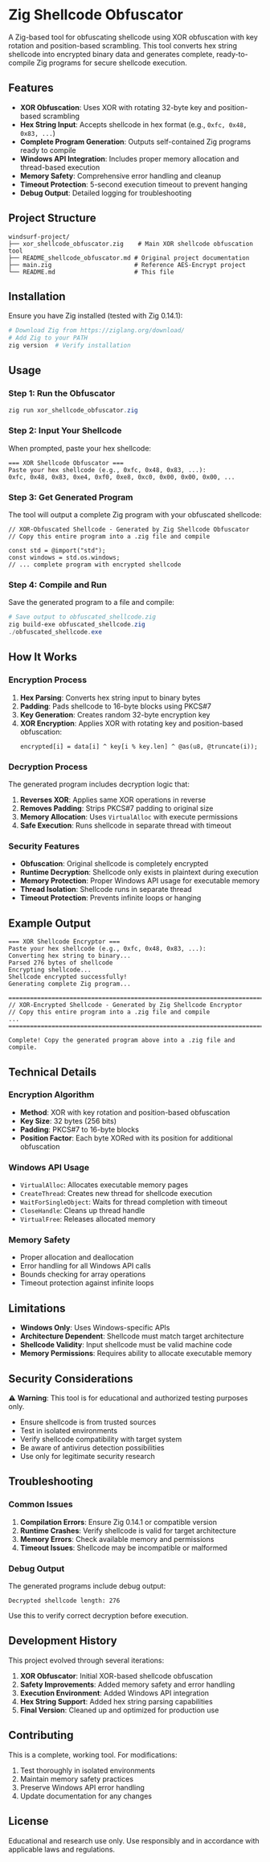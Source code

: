 # Zig Shellcode Obfuscator

A Zig-based tool for obfuscating shellcode using XOR obfuscation with key rotation and position-based scrambling. This tool converts hex string shellcode into encrypted binary data and generates complete, ready-to-compile Zig programs for secure shellcode execution.

## Features

- **XOR Obfuscation**: Uses XOR with rotating 32-byte key and position-based scrambling
- **Hex String Input**: Accepts shellcode in hex format (e.g., `0xfc, 0x48, 0x83, ...`)
- **Complete Program Generation**: Outputs self-contained Zig programs ready to compile
- **Windows API Integration**: Includes proper memory allocation and thread-based execution
- **Memory Safety**: Comprehensive error handling and cleanup
- **Timeout Protection**: 5-second execution timeout to prevent hanging
- **Debug Output**: Detailed logging for troubleshooting

## Project Structure

```
windsurf-project/
├── xor_shellcode_obfuscator.zig    # Main XOR shellcode obfuscation tool
├── README_shellcode_obfuscator.md # Original project documentation
├── main.zig                       # Reference AES-Encrypt project
└── README.md                      # This file
```

## Installation

Ensure you have Zig installed (tested with Zig 0.14.1):

```bash
# Download Zig from https://ziglang.org/download/
# Add Zig to your PATH
zig version  # Verify installation
```

## Usage

### Step 1: Run the Obfuscator

```powershell
zig run xor_shellcode_obfuscator.zig
```

### Step 2: Input Your Shellcode

When prompted, paste your hex shellcode:

```
=== XOR Shellcode Obfuscator ===
Paste your hex shellcode (e.g., 0xfc, 0x48, 0x83, ...):
0xfc, 0x48, 0x83, 0xe4, 0xf0, 0xe8, 0xc0, 0x00, 0x00, 0x00, ...
```

### Step 3: Get Generated Program

The tool will output a complete Zig program with your obfuscated shellcode:

```zig
// XOR-Obfuscated Shellcode - Generated by Zig Shellcode Obfuscator
// Copy this entire program into a .zig file and compile

const std = @import("std");
const windows = std.os.windows;
// ... complete program with encrypted shellcode
```

### Step 4: Compile and Run

Save the generated program to a file and compile:

```powershell
# Save output to obfuscated_shellcode.zig
zig build-exe obfuscated_shellcode.zig
./obfuscated_shellcode.exe
```

## How It Works

### Encryption Process

1. **Hex Parsing**: Converts hex string input to binary bytes
2. **Padding**: Pads shellcode to 16-byte blocks using PKCS#7
3. **Key Generation**: Creates random 32-byte encryption key
4. **XOR Encryption**: Applies XOR with rotating key and position-based obfuscation:
   ```zig
   encrypted[i] = data[i] ^ key[i % key.len] ^ @as(u8, @truncate(i));
   ```

### Decryption Process

The generated program includes decryption logic that:

1. **Reverses XOR**: Applies same XOR operations in reverse
2. **Removes Padding**: Strips PKCS#7 padding to original size
3. **Memory Allocation**: Uses `VirtualAlloc` with execute permissions
4. **Safe Execution**: Runs shellcode in separate thread with timeout

### Security Features

- **Obfuscation**: Original shellcode is completely encrypted
- **Runtime Decryption**: Shellcode only exists in plaintext during execution
- **Memory Protection**: Proper Windows API usage for executable memory
- **Thread Isolation**: Shellcode runs in separate thread
- **Timeout Protection**: Prevents infinite loops or hanging

## Example Output

```
=== XOR Shellcode Encryptor ===
Paste your hex shellcode (e.g., 0xfc, 0x48, 0x83, ...):
Converting hex string to binary...
Parsed 276 bytes of shellcode
Encrypting shellcode...
Shellcode encrypted successfully!
Generating complete Zig program...

================================================================================
// XOR-Encrypted Shellcode - Generated by Zig Shellcode Encryptor
// Copy this entire program into a .zig file and compile
...
================================================================================

Complete! Copy the generated program above into a .zig file and compile.
```

## Technical Details

### Encryption Algorithm

- **Method**: XOR with key rotation and position-based obfuscation
- **Key Size**: 32 bytes (256 bits)
- **Padding**: PKCS#7 to 16-byte blocks
- **Position Factor**: Each byte XORed with its position for additional obfuscation

### Windows API Usage

- `VirtualAlloc`: Allocates executable memory pages
- `CreateThread`: Creates new thread for shellcode execution
- `WaitForSingleObject`: Waits for thread completion with timeout
- `CloseHandle`: Cleans up thread handle
- `VirtualFree`: Releases allocated memory

### Memory Safety

- Proper allocation and deallocation
- Error handling for all Windows API calls
- Bounds checking for array operations
- Timeout protection against infinite loops

## Limitations

- **Windows Only**: Uses Windows-specific APIs
- **Architecture Dependent**: Shellcode must match target architecture
- **Shellcode Validity**: Input shellcode must be valid machine code
- **Memory Permissions**: Requires ability to allocate executable memory

## Security Considerations

⚠️ **Warning**: This tool is for educational and authorized testing purposes only.

- Ensure shellcode is from trusted sources
- Test in isolated environments
- Verify shellcode compatibility with target system
- Be aware of antivirus detection possibilities
- Use only for legitimate security research

## Troubleshooting

### Common Issues

1. **Compilation Errors**: Ensure Zig 0.14.1 or compatible version
2. **Runtime Crashes**: Verify shellcode is valid for target architecture
3. **Memory Errors**: Check available memory and permissions
4. **Timeout Issues**: Shellcode may be incompatible or malformed

### Debug Output

The generated programs include debug output:
```
Decrypted shellcode length: 276
```

Use this to verify correct decryption before execution.

## Development History

This project evolved through several iterations:

1. **XOR Obfuscator**: Initial XOR-based shellcode obfuscation
2. **Safety Improvements**: Added memory safety and error handling
3. **Execution Environment**: Added Windows API integration
4. **Hex String Support**: Added hex string parsing capabilities
5. **Final Version**: Cleaned up and optimized for production use

## Contributing

This is a complete, working tool. For modifications:

1. Test thoroughly in isolated environments
2. Maintain memory safety practices
3. Preserve Windows API error handling
4. Update documentation for any changes

## License

Educational and research use only. Use responsibly and in accordance with applicable laws and regulations.
